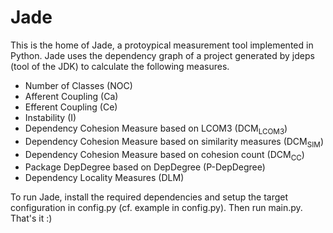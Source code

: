 # Jade

This is the home of Jade, a protoypical measurement tool implemented in Python.
Jade uses the dependency graph of a project generated by jdeps (tool of the JDK) to calculate the following measures.

- Number of Classes (NOC)
- Afferent Coupling (Ca)
- Efferent Coupling (Ce)
- Instability (I)
- Dependency Cohesion Measure based on LCOM3 (DCM<sub>LCOM3</sub>)
- Dependency Cohesion Measure based on similarity measures (DCM<sub>SIM</sub>)
- Dependency Cohesion Measure based on cohesion count (DCM<sub>CC</sub>)
- Package DepDegree based on DepDegree (P-DepDegree)
- Dependency Locality Measures (DLM)

To run Jade, install the required dependencies and setup the target configuration in config.py (cf. example in config.py).
Then run main.py. That's it :)